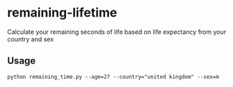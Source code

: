 # remaining-lifetime
Calculate your remaining seconds of life based on life expectancy from your country and sex

## Usage
`python remaining_time.py --age=27 --country="united kingdom" --sex=m`
